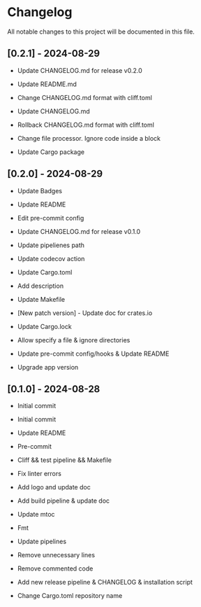 # Changelog

All notable changes to this project will be documented in this file.

## [0.2.1] - 2024-08-29

- Update CHANGELOG.md for release v0.2.0


- Update README.md


- Change CHANGELOG.md format with cliff.toml


- Update CHANGELOG.md


- Rollback CHANGELOG.md format with cliff.toml


- Change file processor. Ignore code inside a block


- Update Cargo package


## [0.2.0] - 2024-08-29

- Update Badges


- Update README


- Edit pre-commit config


- Update CHANGELOG.md for release v0.1.0


- Update pipelienes path


- Update codecov action


- Update Cargo.toml


- Add description


- Update Makefile


- [New patch version] - Update doc for crates.io


- Update Cargo.lock


- Allow specify a file & ignore directories


- Update pre-commit config/hooks & Update README


- Upgrade app version


## [0.1.0] - 2024-08-28

- Initial commit

- Initial commit


- Update README


- Pre-commit


- Cliff && test pipeline && Makefile


- Fix linter errors


- Add logo and update doc


- Add build pipeline & update doc


- Update mtoc


- Fmt


- Update pipelines


- Remove unnecessary lines


- Remove commented code


- Add new release pipeline & CHANGELOG & installation script


- Change Cargo.toml repository name


<!-- generated by git-cliff -->

